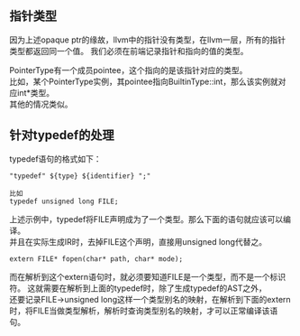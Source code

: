 ## 指针类型

因为上述opaque ptr的缘故，llvm中的指针没有类型，在llvm一层，所有的指针类型都返回同一个值。 
我们必须在前端记录指针和指向的值的类型。
  
PointerType有一个成员pointee，这个指向的是该指针对应的类型。  
比如，某个PointerType实例，其pointee指向BuiltinType::int，那么该实例就对应int*类型。  
其他的情况类似。  
  
## 针对typedef的处理

typedef语句的格式如下：  
```
"typedef" ${type} ${identifier} ";"

比如
typedef unsigned long FILE;
```

上述示例中，typedef将FILE声明成为了一个类型。那么下面的语句就应该可以编译。  
并且在实际生成IR时，去掉FILE这个声明，直接用unsigned long代替之。  
```
extern FILE* fopen(char* path, char* mode);
```

而在解析到这个extern语句时，就必须要知道FILE是一个类型，而不是一个标识符。
这就需要在解析到上面的typedef时，除了生成typedef的AST之外，  
还要记录FILE->unsigned long这样一个类型别名的映射，在解析到下面的extern时，将FILE当做类型解析，解析时查询类型别名的映射，才可以正常编译该语句。  